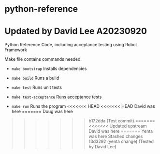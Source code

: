 # python-reference
# Updated by David Lee A20230920
Python Reference Code, including acceptance testing using Robot Framework

Make file contains commands needed.
* `make bootstrap` Installs dependencies

* `make build` Runs a build

* `make test` Runs unit tests

* `make test-acceptance` Runs acceptance tests

* `make run` Runs the program
<<<<<<< HEAD
<<<<<<< HEAD
David was here
=======
Doug was here
>>>>>>> b172dda (Test commit)
=======
<<<<<<< Updated upstream
David was here
=======
Yenta was here
>>>>>>> Stashed changes
>>>>>>> 13d3292 (yenta change)
>>>>>>> (Tested by David Lee)